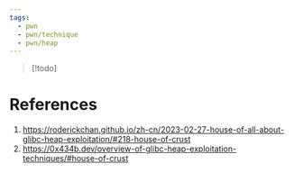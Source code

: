 ```yaml
---
tags:
  - pwn
  - pwn/technique
  - pwn/heap
---
```

> [!todo]

# References
1. https://roderickchan.github.io/zh-cn/2023-02-27-house-of-all-about-glibc-heap-exploitation/#218-house-of-crust
2. https://0x434b.dev/overview-of-glibc-heap-exploitation-techniques/#house-of-crust